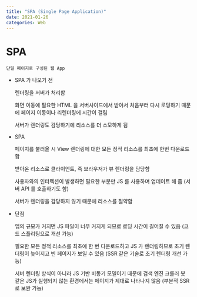```yaml
---
title: "SPA (Single Page Application)"
date: 2021-01-26
categories: Web
---
```


# SPA

    단일 페이지로 구성된 웹 App

- SPA 가 나오기 전

  렌더링을 서버가 처리함

  화면 이동에 필요한 HTML 을 서버사이드에서 받아서 처음부터 다시 로딩하기 때문에 페이지 이동이나 리렌더링에 시간이 걸림

  서버가 렌더링도 감당하기에 리소스를 더 소모하게 됨

- SPA

  페이지를 불러올 시 View 렌더링에 대한 모든 정적 리소스를 최초에 한번 다운로드 함

  받아온 리소스로 클라이언트, 즉 브라우저가 뷰 렌더링을 담당함

  사용자와의 인터렉션이 발생하면 필요한 부분만 JS 를 사용하며 업데이트 해 줌 (서버 API 를 호출하기도 함)

  서버가 렌더링을 감당하지 않기 때문에 리소스를 절약함

- 단점

  앱의 규모가 커지면 JS 파일이 너무 커지게 되므로 로딩 시간이 길어질 수 있음 (코드 스플리팅으로 개선 가능)

  필요한 모든 정적 리소스를 최초에 한 번 다운로드하고 JS 가 렌더링하므로 초기 렌더링이 늦어지고 빈 페이지가 보일 수 있음 (SSR 같은 기술로 초기 렌더링 개선 가능)

  서버 렌더링 방식이 아니라 JS 기반 비동기 모델이기 때문에 검색 엔진 크롤러 봇 같은 JS가 실행되지 않는 환경에서는 페이지가 제대로 나타나지 않음 (부분적 SSR 로 보완 가능)
